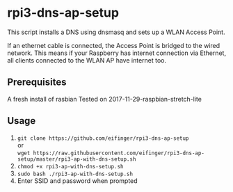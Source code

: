# rpi3-dns-ap-setup
This script installs a DNS using dnsmasq and sets up a WLAN Access Point.  
  
If an ethernet cable is connected, the Access Point is bridged to the wired network.
This means if your Raspberry has internet connection via Ethernet, all clients connected to the WLAN AP have internet too.
## Prerequisites
A fresh install of rasbian
Tested on 2017-11-29-raspbian-stretch-lite
## Usage
1. `git clone https://github.com/eifinger/rpi3-dns-ap-setup`  
or  
`wget https://raw.githubusercontent.com/eifinger/rpi3-dns-ap-setup/master/rpi3-ap-with-dns-setup.sh`
2. `chmod +x rpi3-ap-with-dns-setup.sh`
3. `sudo bash ./rpi3-ap-with-dns-setup.sh`
4. Enter SSID and password when prompted

